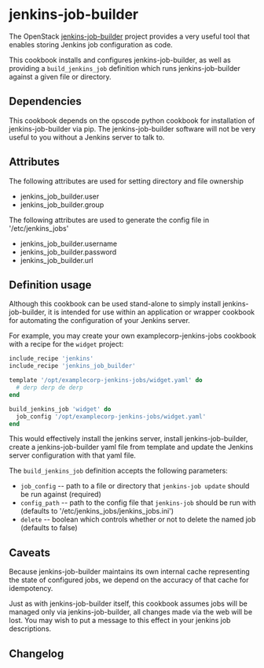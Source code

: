 # jenkins-job-builder

The OpenStack [jenkins-job-builder](https://github.com/openstack-infra/jenkins-job-builder) project provides a very useful tool that enables storing Jenkins job configuration as code.

This cookbook installs and configures jenkins-job-builder, as well as providing a `build_jenkins_job` definition which runs jenkins-job-builder against a given file or directory.

## Dependencies

This cookbook depends on the opscode python cookbook for installation of jenkins-job-builder via pip. The jenkins-job-builder software will not be very useful to you without a Jenkins server to talk to.

## Attributes

The following attributes are used for setting directory and file ownership 
* jenkins_job_builder.user
* jenkins_job_builder.group

The following attributes are used to generate the config file in '/etc/jenkins_jobs'
* jenkins_job_builder.username
* jenkins_job_builder.password
* jenkins_job_builder.url

## Definition usage

Although this cookbook can be used stand-alone to simply install jenkins-job-builder, 
it is intended for use within an application or wrapper cookbook for automating the 
configuration of your Jenkins server.

For example, you may create your own examplecorp-jenkins-jobs cookbook with a recipe for the `widget` project:

```ruby
include_recipe 'jenkins'
include_recipe 'jenkins_job_builder'

template '/opt/examplecorp-jenkins-jobs/widget.yaml' do
  # derp derp de derp
end

build_jenkins_job 'widget' do
  job_config '/opt/examplecorp-jenkins-jobs/widget.yaml'
end
```

This would effectively install the jenkins server, install jenkins-job-builder, create a jenkins-job-builder yaml file from template and update the Jenkins server configuration with that yaml file. 

The `build_jenkins_job` definition accepts the following parameters:
* `job_config` -- path to a file or directory that `jenkins-job update` should be run against (required)
* `config_path` -- path to the config file that `jenkins-job` should be run with (defaults to '/etc/jenkins_jobs/jenkins_jobs.ini') 
* `delete` -- boolean which controls whether or not to delete the named job (defaults to false)

## Caveats

Because jenkins-job-builder maintains its own internal cache representing the state of configured jobs, we depend on the accuracy of that cache for idempotency. 

Just as with jenkins-job-builder itself, this cookbook assumes jobs will be managed only via jenkins-job-builder, all changes made via the web will be lost. You may wish to put a message to this effect in your jenkins job descriptions.

## Changelog

